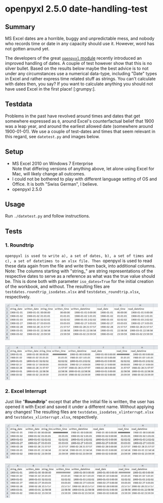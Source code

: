# openpyxl 2.5.0 date-handling-test

## Summary

MS Excel dates are a horrible, buggy and unpredictable mess, and
nobody who records time or date in any capacity should use
it. However, word has not gotten around yet.

The developers of the great [`openpyxl` module](https://bitbucket.org/openpyxl/openpyxl) recently introduced an improved handling of dates. A couple of test however show that this is no silver bullet. Based on the results below maybe the best advice is to not under any circumstances use a numerical data-type, including "Date" types in Excel and rather express time related stuff as strings. You can't calculate with dates then, you say? If you want to calculate anything you should not have used Excel in the first place! [:grumpy:].

## Testdata

Problems in the past have revolved around times and dates that get somewhere expressed as `0`, around Excel's counterfactual belief that 1900 was a leap year, and around the earliest allowed date (somewhere around 1900-01-01). We use a couple of test-dates and times that seem relevant in this regard, see `datetest.py` and images below. 

## Setup

+ MS Excel 2010 on Windows 7 Enterprise   
Note that differing versions of anything above, let alone using Excel for Mac, will likely change all outcomes.
+ I could not be bothered to play with different language setting of OS and Office. It is both "Swiss German", I believe.
+ openpyxl 2.5.0

## Usage

Run `./datetest.py` and follow instructions.

## Tests

### 1. Roundtrip

`openpyxl is used to write a), a set of dates, b), a set of times and c), a set of datetimes to an xlsx file. Then `openpyxl is used to read these data again from the file and write them back, into additional columns. Note: The columns starting with "string_" are string representations of the respective dates to serve as a reference as what was the true value should be. This is done both with parameter `iso_dates=True` for the initial creation of the workbook, and without. The resulting files are `testdates.roundtrip_isodates.xlsx` and `testdates_roundtrip.xlsx`, respectively.

![**Roundtrip with `iso_dates=True`**: looks OK!](./img/roundtrip_isodates.png)

![**Roundtrip without `iso_dates`**: re-written date sports Jan 0th, has funny formatting and midnight doesn't work.Note that `1900-01-01`has changed to `1900-01-00`even in the column `written_date`, which had correct value when the file was written the first time.](./img/roundtrip.png)

### 2. Excel Interrupt

Just like "**Roundtrip**" except that after the initial file is written, the user has opened it with Excel and saved it under a different name. Without applying any changes! The resulting files are `testdates_isodates_xlinterrupt.xlsx` and `testdates_xlinterrupt.xlsx`, respectively.

![**Excel Interrupt with `iso_dates=True`**: Same botched results as above.](./img/xlinterrupt_isodates.png)

![**Excel Interrupt without `iso_dates`**: Same botched results as above](./img/xlinterrupt.png)
